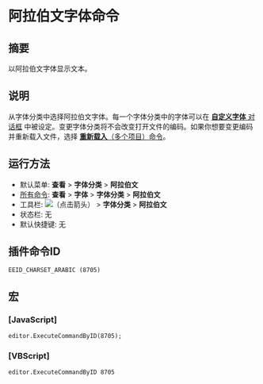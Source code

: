 # 阿拉伯文字体命令

## 摘要

以阿拉伯文字体显示文本。

## 说明

从字体分类中选择阿拉伯文字体。每一个字体分类中的字体可以在 [**自定义字体** 对话框](../../dlg/properties/font/index) 中被设定。变更字体分类将不会改变打开文件的编码。如果你想要变更编码并重新载入文件，选择 [**重新载入**（多个项目）命令](../file/file_reload_defined)。

## 运行方法

- 默认菜单: **查看** \> **字体分类** \> **阿拉伯文**
- [所有命令](../tools/all_commands): **查看** \> **字体** >
**字体分类** \> **阿拉伯文**
- 工具栏: ![](../../images/fontpopup..png)（点击箭头） \> **字体分类** \> **阿拉伯文**
- 状态栏: 无
- 默认快捷键: 无

## 插件命令ID

```
EEID_CHARSET_ARABIC (8705)
```

## 宏

### \[JavaScript\]

```
editor.ExecuteCommandByID(8705);
```

### \[VBScript\]

```
editor.ExecuteCommandByID 8705
```
